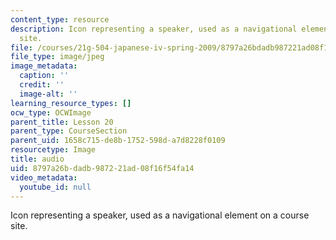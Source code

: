 ```yaml
---
content_type: resource
description: Icon representing a speaker, used as a navigational element on a course
  site.
file: /courses/21g-504-japanese-iv-spring-2009/8797a26bdadb987221ad08f16f54fa14_audio.jpg
file_type: image/jpeg
image_metadata:
  caption: ''
  credit: ''
  image-alt: ''
learning_resource_types: []
ocw_type: OCWImage
parent_title: Lesson 20
parent_type: CourseSection
parent_uid: 1658c715-de8b-1752-598d-a7d8228f0109
resourcetype: Image
title: audio
uid: 8797a26b-dadb-9872-21ad-08f16f54fa14
video_metadata:
  youtube_id: null
---
```

Icon representing a speaker, used as a navigational element on a course site.